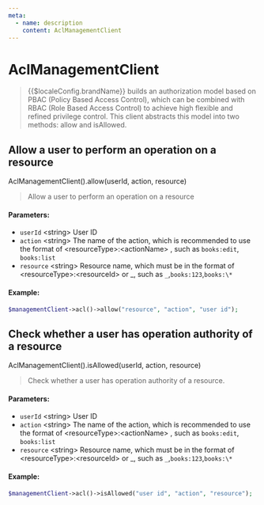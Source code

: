 ```yaml
---
meta:
  - name: description
    content: AclManagementClient
---
```


# AclManagementClient

<LastUpdated/>


> {{$localeConfig.brandName}} builds an authorization model based on PBAC (Policy Based Access Control), 
> which can be combined with RBAC (Role Based Access Control) to achieve high flexible and refined privilege control. 
> This client abstracts this model into two methods: allow and isAllowed.

## Allow a user to perform an operation on a resource

AclManagementClient().allow(userId, action, resource)

> Allow a user to perform an operation on a resource

#### Parameters:

- `userId` \<string\> User ID
- `action` \<string\> The name of the action, which is recommended to use the format of  \<resourceType\>:\<actionName\> , such as `books:edit`, `books:list`
- `resource` \<string\> Resource name, which must be in the format of \<resourceType\>:\<resourceId\> or _, such as `_`,`books:123`,`books:\*`

#### Example:

```php
$managementClient->acl()->allow("resource", "action", "user id");
```

## Check whether a user has operation authority of a resource

AclManagementClient().isAllowed(userId, action, resource)

> Check whether a user has operation authority of a resource.

#### Parameters:

- `userId` \<string\> User ID
- `action` \<string\> The name of the action, which is recommended to use the format of  \<resourceType\>:\<actionName\> , such as `books:edit`, `books:list`
- `resource` \<string\> Resource name, which must be in the format of \<resourceType\>:\<resourceId\> or _, such as `_`,`books:123`,`books:\*`

#### Example:

```php
$managementClient->acl()->isAllowed("user id", "action", "resource");
```
